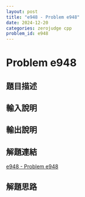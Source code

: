 ```yaml
---
layout: post
title: "e948 - Problem e948"
date: 2024-12-20
categories: zerojudge cpp
problem_id: e948
---
```


# Problem e948

## 題目描述



## 輸入說明



## 輸出說明



## 解題連結

[e948 - Problem e948](https://zerojudge.tw/ShowProblem?problemid=e948)

## 解題思路

